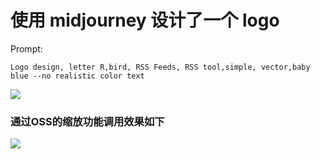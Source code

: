# 使用 midjourney 设计了一个 logo



Prompt: 

```
Logo design, letter R,bird, RSS Feeds, RSS tool,simple, vector,baby blue --no realistic color text
```



![](https://memosfile.qiangtu.com/picgo/assets/2023/06/18202306_18014611.png)



### 通过OSS的缩放功能调用效果如下

![](https://memosfile.qiangtu.com/picgo/assets/2023/06/18202306_18014611.png?x-oss-process=image/resize,h_28,w_114)